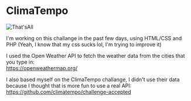 # ClimaTempo
![That'sAll](https://cdn.discordapp.com/attachments/704011264833355841/829788832131710986/unknown.png)



I'm working on this challange in the past few days, using HTML/CSS and PHP (Yeah, I know that my css sucks lol, I'm trying to improve it)


I used the Open Weather API to fetch the weather data from the cities that you type in: </br>
https://openweathermap.org/ </br>

I also based myself on the ClimaTempo challange, I didn't use their data because I thought that is more fun to use a real API:  </br>
https://github.com/climatempo/challenge-accepted
